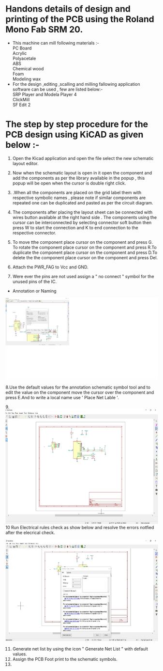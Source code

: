 # Handons details of design and printing of the PCB using the Roland Mono Fab SRM 20. 
* This machine can mill following materials :-  
PC Board  
Acrylic  
Polyacetale  
ABS  
Chemical wood  
Foam  
Modeling wax  
* For the design ,editing ,scalling and milling fallowing application software can be used , few are listed below:-  
SRP Player and Modela Player 4  
ClickMill  
SF Edit 2  
# The step by step procedure for the PCB design using KiCAD as given below :-  
1. Open the Kicad application and open the file select the new schematic layout editor.  
2. Now when the schematic layout is open in it open the component and add the components as per the library available in the popup , this popup will be open when the cursor is double right click.  
3. .When all the components are placed on the grid label them with respective symbolic names , please note if similar components are repeated one can be duplicated and pasted as per the circuit diagram.  
4. The components after placing the layout sheet can be connected with wires button available at the right hand side . The components using the cursor can be interconnected by selecting connector soft button then press W to start the connection and K to end connection to the respective connector. 
5. To move tthe component place cursor on the component and press G. To rotate the component place cursor on the component and press R.To duplicate the component place cursor on the component and press D.To delete the the component place cursor on the component and press Del. 
6. Attach the PWR_FAG to Vcc and GND.  

7. Were ever the pins are not used assign a " no connect " symbol for the unused pins of the IC.  

* Annotation or Naming  

![](img/atona.jpg)  

8.Use the default values for the annotation schematic symbol tool and to edit the value on the component move the cursor over the component and press E.And to write a local name use ' Place Net Lable '.  

9.![](img/kicad1.png) 
10 Run Electrical rules check as show below  and resolve the errors notfied after the elecrical check.

 ![](img/netlist.jpg) 

11. Generate net list by using the icon " Generate Net List " with default values.  
12. Assign the PCB Foot print to the schematic symbols.  
13. 


 







